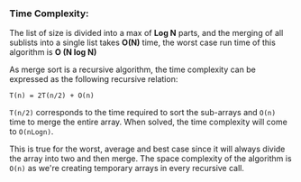 
### Time Complexity:
The list of size  is divided into a max of **Log N** parts, and the merging of all sublists into a single list takes **O(N)** time, the worst case run time of this algorithm is **O (N log N)**

As merge sort is a recursive algorithm, the time complexity can be expressed as the following recursive relation:

```
T(n) = 2T(n/2) + O(n)
```
`T(n/2)` corresponds to the time required to sort the sub-arrays and `O(n)` time to merge the entire array.
When solved, the time complexity will come to `O(nLogn)`.

This is true for the worst, average and best case since it will always divide the array into two and then merge.
The space complexity of the algorithm is `O(n)` as we're creating temporary arrays in every recursive call.
